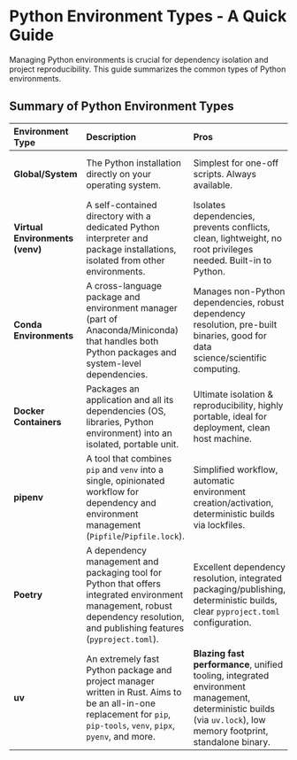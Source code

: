 # Python Environment Types - A Quick Guide

Managing Python environments is crucial for dependency isolation and project reproducibility. This guide summarizes the common types of Python environments.

## Summary of Python Environment Types

| Environment Type       | Description                                                                                                                                                             | Pros                                                                                                                                                                | Cons                                                                                                                                                       | When to Use                                                                                                                                    |
| :--------------------- | :---------------------------------------------------------------------------------------------------------------------------------------------------------------------- | :------------------------------------------------------------------------------------------------------------------------------------------------------------------ | :----------------------------------------------------------------------------------------------------------------------------------------- | :--------------------------------------------------------------------------------------------------------------------------------------------- |
| **Global/System** | The Python installation directly on your operating system.                                                                                                                | Simplest for one-off scripts. Always available.                                                                                                                     | Dependency conflicts, pollution, requires root for global installs (bad practice).                                                         | Almost never for serious development. Only for very basic, one-off commands.                                                                   |
| **Virtual Environments (venv)** | A self-contained directory with a dedicated Python interpreter and package installations, isolated from other environments.                                         | Isolates dependencies, prevents conflicts, clean, lightweight, no root privileges needed. Built-in to Python.                                                      | Requires manual activation/deactivation. Can have separate requirements files.                                                             | Most common and recommended for individual Python projects.                                                                                    |
| **Conda Environments** | A cross-language package and environment manager (part of Anaconda/Miniconda) that handles both Python packages and system-level dependencies.                          | Manages non-Python dependencies, robust dependency resolution, pre-built binaries, good for data science/scientific computing.                                      | Larger disk footprint, requires Conda installation.                                                                                        | Data science, machine learning, projects with complex native (non-Python) dependencies, or multiple language requirements.                      |
| **Docker Containers** | Packages an application and all its dependencies (OS, libraries, Python environment) into an isolated, portable unit.                                                   | Ultimate isolation & reproducibility, highly portable, ideal for deployment, clean host machine.                                                                    | Steeper learning curve, larger resource footprint than `venv`, requires Docker installed.                                                  | Production deployment, complex microservice architectures, ensuring identical environments across dev/staging/production.                    |
| **pipenv** | A tool that combines `pip` and `venv` into a single, opinionated workflow for dependency and environment management (`Pipfile`/`Pipfile.lock`).                          | Simplified workflow, automatic environment creation/activation, deterministic builds via lockfiles.                                                                 | Can be slower for large projects, less flexible for some workflows.                                                                        | For projects wanting a streamlined, opinionated workflow for dependency and virtual environment management.                                    |
| **Poetry** | A dependency management and packaging tool for Python that offers integrated environment management, robust dependency resolution, and publishing features (`pyproject.toml`). | Excellent dependency resolution, integrated packaging/publishing, deterministic builds, clear `pyproject.toml` configuration.                                         | Requires Poetry installation, can be overkill for very simple scripts.                                                                     | For libraries, applications requiring robust dependency management, and those planning to publish packages.                                    |
| **uv** | An extremely fast Python package and project manager written in Rust. Aims to be an all-in-one replacement for `pip`, `pip-tools`, `venv`, `pipx`, `pyenv`, and more. | **Blazing fast performance**, unified tooling, integrated environment management, deterministic builds (via `uv.lock`), low memory footprint, standalone binary. | Relatively new (rapidly maturing), some advanced features might be in development, specific lockfile format (`uv.lock`) not yet universal. | For anyone wanting dramatically faster dependency management, a modern all-in-one tool, and a simplified Python development workflow. Highly recommended for new projects. |